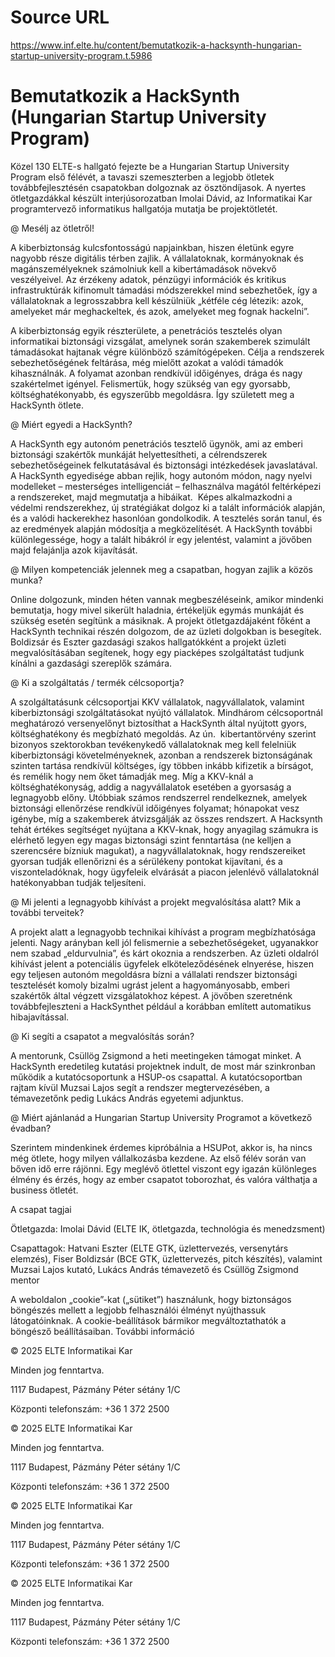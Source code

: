 # Source URL
https://www.inf.elte.hu/content/bemutatkozik-a-hacksynth-hungarian-startup-university-program.t.5986

# Bemutatkozik a HackSynth (Hungarian Startup University Program)
Közel 130 ELTE-s hallgató fejezte be a Hungarian Startup University Program első félévét, a tavaszi szemeszterben a legjobb ötletek továbbfejlesztésén csapatokban dolgoznak az ösztöndíjasok. A nyertes ötletgazdákkal készült interjúsorozatban Imolai Dávid, az Informatikai Kar programtervező informatikus hallgatója mutatja be projektötletét.

@ Mesélj az ötletről!

A kiberbiztonság kulcsfontosságú napjainkban, hiszen életünk egyre nagyobb része digitális térben zajlik. A vállalatoknak, kormányoknak és magánszemélyeknek számolniuk kell a kibertámadások növekvő veszélyeivel. Az érzékeny adatok, pénzügyi információk és kritikus infrastruktúrák kifinomult támadási módszerekkel mind sebezhetőek, így a vállalatoknak a legrosszabbra kell készülniük „kétféle cég létezik: azok, amelyeket már meghackeltek, és azok, amelyeket meg fognak hackelni”.

A kiberbiztonság egyik részterülete, a penetrációs tesztelés olyan informatikai biztonsági vizsgálat, amelynek során szakemberek szimulált támadásokat hajtanak végre különböző számítógépeken. Célja a rendszerek sebezhetőségének feltárása, még mielőtt azokat a valódi támadók kihasználnák. A folyamat azonban rendkívül időigényes, drága és nagy szakértelmet igényel. Felismertük, hogy szükség van egy gyorsabb, költséghatékonyabb, és egyszerűbb megoldásra. Így született meg a HackSynth ötlete.

@ Miért egyedi a HackSynth?

A HackSynth egy autonóm penetrációs tesztelő ügynök, ami az emberi biztonsági szakértők munkáját helyettesítheti, a célrendszerek sebezhetőségeinek felkutatásával és biztonsági intézkedések javaslatával. A HackSynth egyedisége abban rejlik, hogy autonóm módon, nagy nyelvi modelleket – mesterséges intelligenciát – felhasználva magától feltérképezi a rendszereket, majd megmutatja a hibáikat.  Képes alkalmazkodni a védelmi rendszerekhez, új stratégiákat dolgoz ki a talált információk alapján, és a valódi hackerekhez hasonlóan gondolkodik. A tesztelés során tanul, és az eredmények alapján módosítja a megközelítését. A HackSynth további különlegessége, hogy a talált hibákról ír egy jelentést, valamint a jövőben majd felajánlja azok kijavítását.

@ Milyen kompetenciák jelennek meg a csapatban, hogyan zajlik a közös munka?

Online dolgozunk, minden héten vannak megbeszéléseink, amikor mindenki bemutatja, hogy mivel sikerült haladnia, értékeljük egymás munkáját és szükség esetén segítünk a másiknak. A projekt ötletgazdájaként főként a HackSynth technikai részén dolgozom, de az üzleti dolgokban is besegítek. Boldizsár és Eszter gazdasági szakos hallgatókként a projekt üzleti megvalósításában segítenek, hogy egy piacképes szolgáltatást tudjunk kínálni a gazdasági szereplők számára.

@ Ki a szolgáltatás / termék célcsoportja?

A szolgáltatásunk célcsoportjai KKV vállalatok, nagyvállalatok, valamint kiberbiztonsági szolgáltatásokat nyújtó vállalatok. Mindhárom célcsoportnál meghatározó versenyelőnyt biztosíthat a HackSynth által nyújtott gyors, költséghatékony és megbízható megoldás. Az ún.  kibertantörvény szerint bizonyos szektorokban tevékenykedő vállalatoknak meg kell felelniük kiberbiztonsági követelményeknek, azonban a rendszerek biztonságának szinten tartása rendkívül költséges, így többen inkább kifizetik a bírságot, és remélik hogy nem őket támadják meg. Míg a KKV-knál a költséghatékonyság, addig a nagyvállalatok esetében a gyorsaság a legnagyobb előny. Utóbbiak számos rendszerrel rendelkeznek, amelyek biztonsági ellenőrzése rendkívül időigényes folyamat; hónapokat vesz igénybe, míg a szakemberek átvizsgálják az összes rendszert. A Hacksynth tehát értékes segítséget nyújtana a KKV-knak, hogy anyagilag számukra is elérhető legyen egy magas biztonsági szint fenntartása (ne kelljen a szerencsére bízniuk magukat), a nagyvállalatoknak, hogy rendszereiket gyorsan tudják ellenőrizni és a sérülékeny pontokat kijavítani, és a viszonteladóknak, hogy ügyfeleik elvárását a piacon jelenlévő vállalatoknál hatékonyabban tudják teljesíteni.

@ Mi jelenti a legnagyobb kihívást a projekt megvalósítása alatt? Mik a további terveitek?

A projekt alatt a legnagyobb technikai kihívást a program megbízhatósága jelenti. Nagy arányban kell jól felismernie a sebezhetőségeket, ugyanakkor nem szabad „eldurvulnia”, és kárt okoznia a rendszerben. Az üzleti oldalról kihívást jelent a potenciális ügyfelek elköteleződésének elnyerése, hiszen egy teljesen autonóm megoldásra bízni a vállalati rendszer biztonsági tesztelését komoly bizalmi ugrást jelent a hagyományosabb, emberi szakértők által végzett vizsgálatokhoz képest. A jövőben szeretnénk továbbfejleszteni a HackSynthet például a korábban említett automatikus hibajavítással.

@ Ki segíti a csapatot a megvalósítás során?

A mentorunk, Csüllög Zsigmond a heti meetingeken támogat minket. A HackSynth eredetileg kutatási projektnek indult, de most már szinkronban működik a kutatócsoportunk a HSUP-os csapattal. A kutatócsoportban rajtam kívül Muzsai Lajos segít a rendszer megtervezésében, a témavezetőnk pedig Lukács András egyetemi adjunktus.

@ Miért ajánlanád a Hungarian Startup University Programot a következő évadban?

Szerintem mindenkinek érdemes kipróbálnia a HSUPot, akkor is, ha nincs még ötlete, hogy milyen vállalkozásba kezdene. Az első félév során van bőven idő erre rájönni. Egy meglévő ötlettel viszont egy igazán különleges élmény és érzés, hogy az ember csapatot toborozhat, és valóra válthatja a business ötletét.

A csapat tagjai

Ötletgazda: Imolai Dávid (ELTE IK, ötletgazda, technológia és menedzsment)

Csapattagok: Hatvani Eszter (ELTE GTK, üzlettervezés, versenytárs elemzés), Fiser Boldizsár (BCE GTK, üzlettervezés, pitch készítés), valamint Muzsai Lajos kutató, Lukács András témavezető és Csüllög Zsigmond mentor

A weboldalon „cookie”-kat („sütiket”) használunk, hogy biztonságos böngészés mellett a legjobb felhasználói élményt nyújthassuk látogatóinknak. A cookie-beállítások bármikor megváltoztathatók a böngésző beállításaiban. További információ

© 2025 ELTE Informatikai Kar

Minden jog fenntartva.

1117 Budapest, Pázmány Péter sétány 1/C

Központi telefonszám: +36 1 372 2500

© 2025 ELTE Informatikai Kar

Minden jog fenntartva.

1117 Budapest, Pázmány Péter sétány 1/C

Központi telefonszám: +36 1 372 2500

© 2025 ELTE Informatikai Kar

Minden jog fenntartva.

1117 Budapest, Pázmány Péter sétány 1/C

Központi telefonszám: +36 1 372 2500

© 2025 ELTE Informatikai Kar

Minden jog fenntartva.

1117 Budapest, Pázmány Péter sétány 1/C

Központi telefonszám: +36 1 372 2500